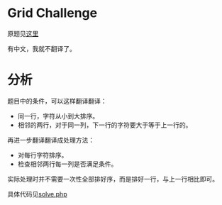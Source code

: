 # Grid Challenge
原题见[这里](https://www.hackerrank.com/challenges/grid-challenge/problem)

有中文，我就不翻译了。

# 分析
题目中的条件，可以这样翻译翻译：
* 同一行，字符从小到大排序。
* 相邻的两行，对于同一列，下一行的字符要大于等于上一行的。

再进一步翻译翻译成处理方法：
* 对每行字符排序。
* 检查相邻两行每一列是否满足条件。

实际处理时并不需要一次性全部排好序，而是排好一行，与上一行相比即可。

具体代码见[solve.php](./solve.php)